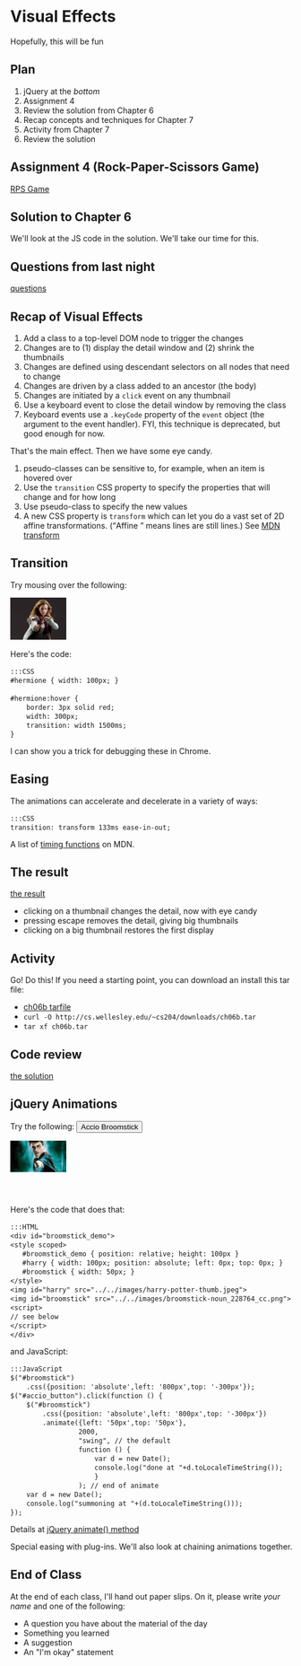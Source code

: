 # Visual Effects

Hopefully, this will be fun

## Plan

1. jQuery at the *bottom*
1. Assignment 4
1. Review the solution from Chapter 6
1. Recap concepts and techniques for Chapter 7
1. Activity from Chapter 7
1. Review the solution

## Assignment 4 (Rock-Paper-Scissors Game)

[RPS Game](../../assignments/a04/rps.html)

## Solution to Chapter 6

We'll look at the JS code in the solution.  We'll take our time for this.

## Questions from last night

[questions](../../quizzes/quiz09.html)

## Recap of Visual Effects

1. Add a class to a top-level DOM node to trigger the changes
1. Changes are to (1) display the detail window and (2) shrink the thumbnails
1. Changes are defined using descendant selectors on all nodes that need to
change
1. Changes are driven by a class added to an ancestor (the body)
1. Changes are initiated by a `click` event on any thumbnail
1. Use a keyboard event to close the detail window by removing the class
1. Keyboard events use a `.keyCode` property of the `event` object (the
argument to the event handler). FYI, this technique is deprecated, but
good enough for now.

That's the main effect. Then we have some eye candy.

1. pseudo-classes can be sensitive to, for example, when an item is
hovered over
1. Use the `transition` CSS property to specify the properties that will
change and for how long
1. Use pseudo-class to specify the new values
1. A new CSS property is `transform` which can let you do a vast set of 2D
affine transformations. (<q>Affine </q> means lines are still lines.) See
[MDN transform](https://developer.mozilla.org/en-US/docs/Web/CSS/transform)

## Transition

Try mousing over the following:

<div>
<style scoped>
#hermione { width: 100px; }

#hermione:hover {
    border: 3px solid red;
    width: 300px;
    transition: width 800ms;
}
</style>
<p><img id="hermione"
     src="../../images/hermione-granger-1024.jpeg"
     alt="Emma Watson as Hermione Granger">
</p>
</div>

Here's the code:

```
:::CSS
#hermione { width: 100px; }

#hermione:hover {
    border: 3px solid red;
    width: 300px;
    transition: width 1500ms;
}
```

I can show you a trick for debugging these in Chrome.

## Easing

The animations can accelerate and decelerate in a variety of ways:

```
:::CSS
transition: transform 133ms ease-in-out;
```

A list of [timing
functions](https://developer.mozilla.org/en-US/docs/Web/CSS/transition-timing-function)
on MDN.

## The result

[the result](../../front-end-dev-resources/book-solutions/Chapter-07/ottergram/index.html)

* clicking on a thumbnail changes the detail, now with eye candy
* pressing escape removes the detail, giving big thumbnails
* clicking on a big thumbnail restores the first display

## Activity

Go! Do this!  If you need a starting point, you can download an install this tar file:

* [ch06b tarfile](../../downloads/ch06b.tar)
* `curl -O http://cs.wellesley.edu/~cs204/downloads/ch06b.tar`
* `tar xf ch06b.tar`

## Code review

[the solution](../../front-end-dev-resources/book-solutions/Chapter-07/ottergram/index.html)

## jQuery Animations

Try the following: <button id="accio_button">Accio Broomstick</button>

<div id="broomstick_demo">
<style scoped>
   #broomstick_demo { position: relative; height: 100px }
   #harry { width: 100px; position: absolute; left: 0px; top: 0px; }
   #broomstick { width: 50px; }
</style>
<img id="harry" src="../../images/harry-potter-thumb.jpeg">
<img id="broomstick" src="../../images/broomstick-noun_228764_cc.png">
<script>
$("#broomstick")
    .css({position: 'absolute',left: '800px',top: '-300px'});
$("#accio_button").click(function () {    
    $("#broomstick")
        .css({position: 'absolute',left: '800px',top: '-300px'})
        .animate({left: '50px',top: '50px'},
                 2000,
                 "swing", // the default
                 function () {
                     var d = new Date();
                     console.log("done at "+d.toLocaleTimeString());
                 }
                 ); // end of animate
    var d = new Date();
    console.log("summoning at "+(d.toLocaleTimeString()));
});
</script>
</div>

Here's the code that does that:

```
:::HTML
<div id="broomstick_demo">
<style scoped>
   #broomstick_demo { position: relative; height: 100px }
   #harry { width: 100px; position: absolute; left: 0px; top: 0px; }
   #broomstick { width: 50px; }
</style>
<img id="harry" src="../../images/harry-potter-thumb.jpeg">
<img id="broomstick" src="../../images/broomstick-noun_228764_cc.png">
<script>
// see below
</script>
</div>
```

and JavaScript:

```
:::JavaScript
$("#broomstick")
    .css({position: 'absolute',left: '800px',top: '-300px'});
$("#accio_button").click(function () {    
    $("#broomstick")
        .css({position: 'absolute',left: '800px',top: '-300px'})
        .animate({left: '50px',top: '50px'},
                 2000,
                 "swing", // the default
                 function () {
                     var d = new Date();
                     console.log("done at "+d.toLocaleTimeString());
                     }
                 ); // end of animate
    var d = new Date();
    console.log("summoning at "+(d.toLocaleTimeString()));
});
```


Details at [jQuery animate()
method](http://api.jquery.com/animate/)

Special easing with plug-ins. We'll also look at chaining animations
together.

## End of Class

At the end of each class, I'll hand out paper slips. On it, please write
*your name* and one of the following:

* A question you have about the material of the day
* Something you learned
* A suggestion
* An "I'm okay" statement
